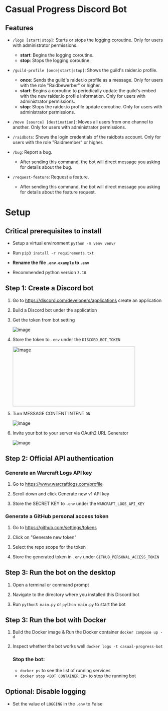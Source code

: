 # Casual Progress Discord Bot

## Features

- `/logs [start|stop]`: Starts or stops the logging coroutine. Only for users with administrator permissions.
  - **start**: Begins the logging coroutine.
  - **stop**: Stops the logging coroutine.

- `/guild-profile [once|start|stop]`: Shows the guild's raider.io profile.
  - **once**: Sends the guild's raider.io profile as a message. Only for users with the role "Raidbewerber" or higher.
  - **start**: Begins a coroutine to periodically update the guild's embed with the new raider.io profile information. Only for users with administrator permissions.
  - **stop**: Stops the raider.io profile update coroutine. Only for users with administrator permissions.

- `/move [source] [destination]`: Moves all users from one channel to another. Only for users with administrator permissions.

- `/raidbots`: Shows the login credentials of the raidbots account. Only for users with the role "Raidmember" or higher.

- `/bug`: Report a bug.
    - After sending this command, the bot will direct message you asking for details about the bug.

- `/request-feature`: Request a feature.
    - After sending this command, the bot will direct message you asking for details about the feature request.


# Setup

## Critical prerequisites to install

* Setup a virtual environment ```python -m venv venv/```
* Run ```pip3 install -r requirements.txt```

* **Rename the file `.env.example` to `.env`**

* Recommended python version `3.10`
## Step 1: Create a Discord bot

1. Go to https://discord.com/developers/applications create an application
2. Build a Discord bot under the application
3. Get the token from bot setting

   ![image](https://user-images.githubusercontent.com/89479282/205949161-4b508c6d-19a7-49b6-b8ed-7525ddbef430.png)
4. Store the token to `.env` under the `DISCORD_BOT_TOKEN`

   <img height="190" width="390" alt="image" src="https://user-images.githubusercontent.com/89479282/222661803-a7537ca7-88ae-4e66-9bec-384f3e83e6bd.png">

5. Turn MESSAGE CONTENT INTENT `ON`

   ![image](https://user-images.githubusercontent.com/89479282/205949323-4354bd7d-9bb9-4f4b-a87e-deb9933a89b5.png)

6. Invite your bot to your server via OAuth2 URL Generator

   ![image](https://user-images.githubusercontent.com/89479282/205949600-0c7ddb40-7e82-47a0-b59a-b089f929d177.png)
## Step 2: Official API authentication

   ### Generate an Warcraft Logs API key
   1. Go to https://www.warcraftlogs.com/profile

   2. Scroll down and click Generate new v1 API key

   3. Store the SECRET KEY to `.env` under the `WARCRAFT_LOGS_API_KEY`

   ### Generate a GitHub personal access token
   1. Go to https://github.com/settings/tokens

   2. Click on "Generate new token"

   3. Select the repo scope for the token

   4. Store the generated token in `.env` under `GITHUB_PERSONAL_ACCESS_TOKEN`

## Step 3: Run the bot on the desktop

1. Open a terminal or command prompt

2. Navigate to the directory where you installed this Discord bot

3. Run `python3 main.py` or `python main.py` to start the bot

## Step 3: Run the bot with Docker

1. Build the Docker image & Run the Docker container `docker compose up -d`

2. Inspect whether the bot works well `docker logs -t casual-progress-bot`

   ### Stop the bot:

   * `docker ps` to see the list of running services
   * `docker stop <BOT CONTAINER ID>` to stop the running bot

## Optional: Disable logging

* Set the value of `LOGGING` in the `.env` to False

